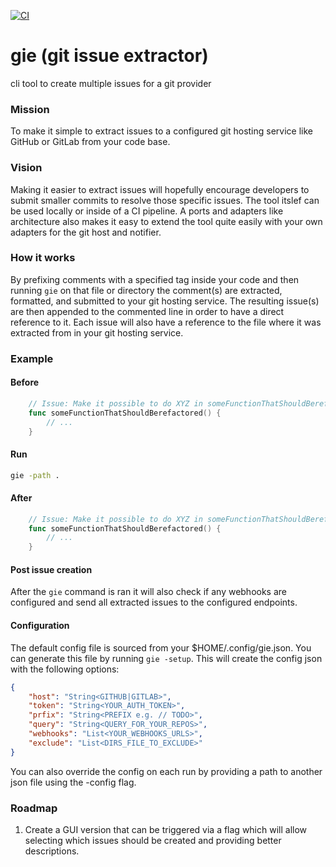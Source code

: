 [![CI](https://github.com/deni1688/gie/actions/workflows/ci.yml/badge.svg)](https://github.com/deni1688/gie/actions/workflows/ci.yml)
# gie (git issue extractor)
cli tool to create multiple issues for a git provider

### Mission
To make it simple to extract issues to a configured git hosting service like GitHub or GitLab from your code base.

### Vision
Making it easier to extract issues will hopefully encourage developers to submit smaller commits to resolve
those specific issues. The tool itslef can be used locally or inside of a CI pipeline. A ports and adapters like 
architecture also makes it easy to extend the tool quite easily with your own adapters for the git host and notifier. 

### How it works

By prefixing comments with a specified tag inside your code and then running `gie` on that file or directory 
the comment(s) are extracted, formatted, and submitted to your git hosting service. The resulting issue(s) are then
appended to the commented line in order to have a direct reference to it. Each issue
will also have a reference to the file where it was extracted from in your git hosting service.

### Example

#### Before

```go
    // Issue: Make it possible to do XYZ in someFunctionThatShouldBerefactored
    func someFunctionThatShouldBerefactored() {
        // ...        
    }
```

#### Run
```bash
gie -path .
```


#### After
```go
    // Issue: Make it possible to do XYZ in someFunctionThatShouldBerefactored -> closes https://github.com/owner/project/issues/12
    func someFunctionThatShouldBerefactored() {
        // ...        
    }
```

#### Post issue creation
After the `gie` command is ran it will also check if any webhooks are configured and send all extracted issues to the
configured endpoints.


#### Configuration

The default config file is sourced from your $HOME/.config/gie.json. You can generate this file by running
`gie -setup`. This will create the config json with the following options:

```json
{
    "host": "String<GITHUB|GITLAB>",
    "token": "String<YOUR_AUTH_TOKEN>",
    "prfix": "String<PREFIX e.g. // TODO>",
    "query": "String<QUERY_FOR_YOUR_REPOS>",
    "webhooks": "List<YOUR_WEBHOOKS_URLS>",
    "exclude": "List<DIRS_FILE_TO_EXCLUDE>"
}
```

You can also override the config on each run by providing a path to another json file using the -config flag. 

### Roadmap

1. Create a GUI version that can be triggered via a flag which will allow selecting which issues should be created and providing better descriptions.



